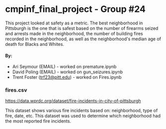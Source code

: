 # cmpinf_final_project - Group #24

This project looked at safety as a metric.  The best neighborhood in Pittsburgh is the one that is safest based on the number of firearms seized and arrests made in the neighborhood, the number of building fires recorded in the neighborhood, as well as the neighborhood's median age of death for Blacks and Whites.  

#### By:
* Ari Seymour (EMAIL) - worked on premature.ipynb
* David Poling (EMAIL) - worked on gun_seizures.ipynb
* Trent Foster (trf23@pitt.edu) - worked on Fires.ipynb


### fires.csv

https://data.wprdc.org/dataset/fire-incidents-in-city-of-pittsburgh

This dataset shows various fire incidents based on: neighborhood, type of fire, date, etc. This dataset was used to determine which neighborhood had the most reported fire incidents.
